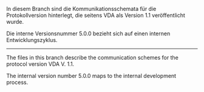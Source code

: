In diesem Branch sind die Kommunikationsschemata für die Protokollversion hinterlegt, die seitens VDA als Version 1.1 veröffentlicht wurde.

Die interne Versionsnummer 5.0.0 bezieht sich auf einen internen Entwicklungszyklus.

---------

The files in this branch describe the communication schemes for the protocol version VDA V. 1.1.

The internal version number 5.0.0 maps to the internal development process.
